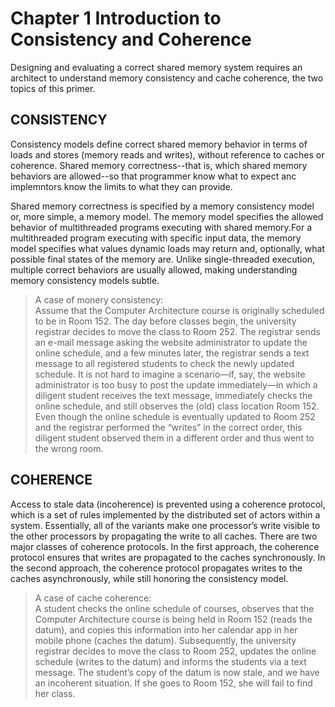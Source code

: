 # Chapter 1 Introduction to Consistency and Coherence

Designing and evaluating a correct shared memory system requires an architect to understand memory consistency and cache coherence, the two topics of this primer.

## CONSISTENCY

Consistency models define correct shared memory behavior in terms of loads and stores (memory reads and writes), without reference to caches or coherence. Shared memory correctness--that is, which shared memory behaviors are allowed--so that programmer know what to expect anc implemntors know the limits to what they can provide.

Shared memory correctness is specified by a memory consistency model or, more simple, a memory model. The memory model specifies the allowed behavior of multithreaded programs executing with shared memory.For a multithreaded program executing with specific input data, the memory model specifies what values dynamic loads may return and, optionally, what possible final states of the memory are. Unlike single-threaded execution, multiple correct behaviors are usually allowed, making understanding memory consistency models subtle.


> A case of monery consistency:\
> Assume that the Computer Architecture course is originally scheduled to be in Room 152. The day before classes begin, the university registrar decides to move the class to Room 252. The registrar sends an e-mail message asking the website administrator to update the online schedule, and a few minutes later, the registrar sends a text message to all registered students to check the newly updated schedule. It is not hard to imagine a scenario—if, say, the website administrator is too busy to post the update immediately—in which a diligent student receives the text message, immediately checks the online schedule, and still observes the (old) class location Room 152. Even though the online schedule is eventually updated to Room 252 and the registrar performed the “writes” in the correct order, this diligent student observed them in a different order and thus went to the wrong room.

## COHERENCE

Access to stale data (incoherence) is prevented using a coherence protocol, which is a set of rules implemented by the distributed set of actors within a system. Essentially, all of the variants make one processor’s write visible to the other processors by propagating the write to all caches. There are two major classes of coherence protocols. In the first approach, the coherence protocol ensures that writes are propagated to the caches synchronously. In the second approach, the coherence protocol propagates writes to the caches asynchronously, while still honoring the consistency model.

> A case of cache coherence:\
> A student checks the online schedule of courses, observes that the Computer Architecture course is being held in Room 152 (reads the datum), and copies this information into her calendar app in her mobile phone (caches the datum). Subsequently, the university registrar decides to move the class to Room 252, updates the online schedule (writes to the datum) and informs the students via a text message. The student’s copy of the datum is now stale, and we have an incoherent situation. If she goes to Room 152, she will fail to find her class. 




